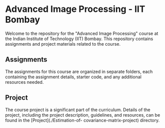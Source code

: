 # Advanced Image Processing - IIT Bombay

Welcome to the repository for the "Advanced Image Processing" course at the Indian Institute of Technology (IIT) Bombay. This repository contains assignments and project materials related to the course.

## Assignments

The assignments for this course are organized in separate folders, each containing the assignment details, starter code, and any additional resources needed. 

## Project

The course project is a significant part of the curriculum. Details of the project, including the project description, guidelines, and resources, can be found in the [Project](./Estimation-of- covariance-matrix-project) directory.
